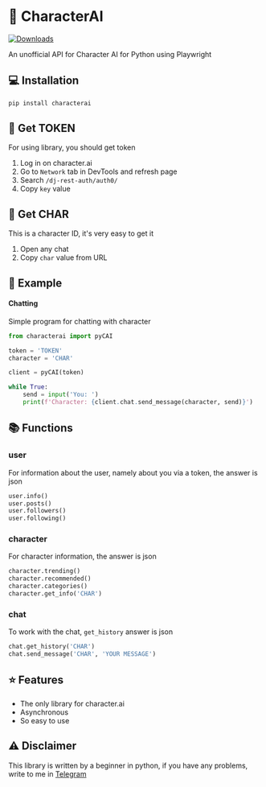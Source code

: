 # 💬 CharacterAI
[![Downloads](https://static.pepy.tech/badge/characterai)](https://pepy.tech/project/characterai)

An unofficial API for Character AI for Python using Playwright

## 💻 Installation
```bash
pip install characterai
```

## 🔐 Get TOKEN
For using library, you should get token
1. Log in on character.ai
2. Go to `Network` tab in DevTools and refresh page
3. Search `/dj-rest-auth/auth0/`
4. Copy `key` value

## 🔐 Get CHAR
This is a character ID, it's very easy to get it
1. Open any chat
2. Copy `char` value from URL

## 📙 Example
#### Chatting
Simple program for chatting with character
```Python
from characterai import pyCAI

token = 'TOKEN'
character = 'CHAR'

client = pyCAI(token)

while True:
    send = input('You: ')
    print(f'Character: {client.chat.send_message(character, send)}')
```

## 📚 Functions
### user
For information about the user, namely about you via a token, the answer is json
```python
user.info()
user.posts()
user.followers()
user.following()
```
### character
For character information, the answer is json
```python
character.trending()
character.recommended()
character.categories()
character.get_info('CHAR')
```
### chat
To work with the chat, `get_history` answer is json
```python
chat.get_history('CHAR')
chat.send_message('CHAR', 'YOUR MESSAGE')
```

## ⭐️ Features
- The only library for character.ai
- Asynchronous
- So easy to use

## ⚠️ Disclaimer
This library is written by a beginner in python, if you have any problems, write to me in [Telegram](https://t.me/kramcat)


